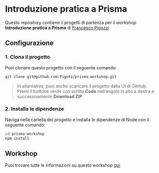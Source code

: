 # Introduzione pratica a Prisma

Questo repository contiene il progetti di partenza per il workshop **Introduzione pratica a Prisma** di [Francesco Pigozzi](https://twitter.com/pigozzifr)

## Configurazione

### 1. Clona il progetto

Puoi clonare questo progetto con il seguente comando:

```bash
git clone git@github.com:Pigotz/prisma-workshop.git
```

> In alternativa, puoi anche scaricare il progetto dalla UI di GitHub. Premi il bottone verde con scritto **Code** nell'angolo in alto a destra e successivamente **Download ZIP**

### 2. Installa le dipendenze

Naviga nella cartella del progetto e installa le dipendenze di Node con il seguente comando:

```bash
cd prisma-workshop
npm install
```

## Workshop

Puoi trovare tutte le informazioni su questo workshop [qui](https://www.notion.so/Introduzione-pratica-a-Prisma-2021-5988869e6c5e43e8ba6dd55c2137bf68)
